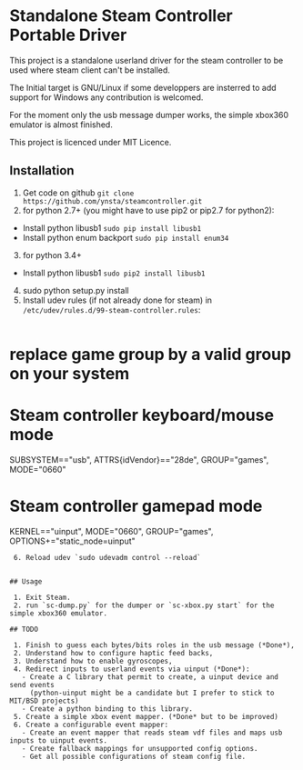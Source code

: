 # Standalone Steam Controller Portable Driver

This project is a standalone userland driver for the steam controller to be used where steam client can't be installed.

The Initial target is GNU/Linux if some developpers are insterred to add support
for Windows any contribution is welcomed.

For the moment only the usb message dumper works, the simple xbox360 emulator is almost finished.

This project is licenced under MIT Licence.

## Installation

 1. Get code on github `git clone https://github.com/ynsta/steamcontroller.git`
 2. for python 2.7+ (you might have to use pip2 or pip2.7 for python2):
   - Install python libusb1 `sudo pip install libusb1`
   - Install python enum backport `sudo pip install enum34`
 3. for python 3.4+
   - Install python libusb1 `sudo pip2 install libusb1`
 4. sudo python setup.py install
 5. Install udev rules (if not already done for steam) in `/etc/udev/rules.d/99-steam-controller.rules`:
    ```
# replace game group by a valid group on your system
# Steam controller keyboard/mouse mode
SUBSYSTEM=="usb", ATTRS{idVendor}=="28de", GROUP="games", MODE="0660"

# Steam controller gamepad mode
KERNEL=="uinput", MODE="0660", GROUP="games", OPTIONS+="static_node=uinput"
```
 6. Reload udev `sudo udevadm control --reload`


## Usage

 1. Exit Steam.
 2. run `sc-dump.py` for the dumper or `sc-xbox.py start` for the simple xbox360 emulator.

## TODO

 1. Finish to guess each bytes/bits roles in the usb message (*Done*),
 2. Understand how to configure haptic feed backs,
 3. Understand how to enable gyroscopes,
 4. Redirect inputs to userland events via uinput (*Done*):
   - Create a C library that permit to create, a uinput device and send events
     (python-uinput might be a candidate but I prefer to stick to MIT/BSD projects)
   - Create a python binding to this library.
 5. Create a simple xbox event mapper. (*Done* but to be improved)
 6. Create a configurable event mapper:
   - Create an event mapper that reads steam vdf files and maps usb inputs to uinput events.
   - Create fallback mappings for unsupported config options.
   - Get all possible configurations of steam config file.
